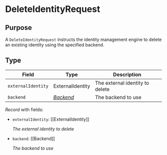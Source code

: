 # DeleteIdentityRequest

## Purpose

<!-- --8<-- [start:purpose] -->
A `DeleteIdentityRequest` instructs the identity management engine to delete an existing identity using the specified backend.
<!-- --8<-- [end:purpose] -->

## Type

<!-- --8<-- [start:type] -->
<div class="type" markdown>

| Field        | Type                    | Description |
|--------------|-------------------------|-------------|
| `externalIdentity` | ExternalIdentity | The external identity to delete |
| `backend` | *[Backend](../types/backend.md)* | The backend to use  |


*Record* with fields:

- `externalIdentity`: [[ExternalIdentity]]

  *The external identity to delete*

- `backend`: [[Backend]]

  *The backend to use*

</div>
<!-- --8<-- [end:type] -->